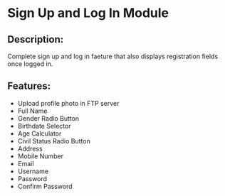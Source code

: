 # Sign Up and Log In Module

## Description:

Complete sign up and log in faeture that also displays registration fields once logged in.

## Features:

* Upload profile photo in FTP server
* Full Name
* Gender Radio Button
* Birthdate Selector
* Age Calculator
* Civil Status Radio Button
* Address
* Mobile Number
* Email
* Username
* Password
* Confirm Password



